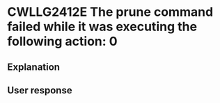 # CWLLG2412E The prune command failed while it was executing the following action: 0

## Explanation

## User response
